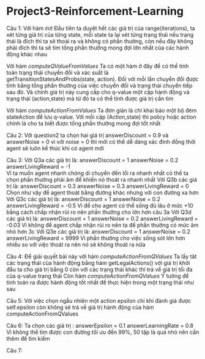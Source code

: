 # Project3-Reinforcement-Learning

Câu 1:
  Với hàm _init_
    Đầu tiên ta duyệt hết các giá trị của range(iterations), ta xét từng giá trị của từng state, mỗi state ta lại xét từng trạng thái
  nếu trạng thái là đích thì ta sẽ thoái ra và không có phần thưởng, còn nếu đây không phải đích thì ta sẽ tìm tổng phần thưởng mong 
  đợi lớn nhất của các hành động khác nhau 
  
  Với hàm _computeQValueFromValues_
    Ta có một hàm ở đây để có thể tính toán trạng thái chuyển đổi và xác suất là getTransitionStatesAndProbs(state, action). Đối với mỗi
    lần chuyển đổi được tính bằng tổng phần thưởng của việc chuyển đổi và trạng thái chuyển tiếp sau đó. Và chính giá trị này cung cấp cho
    q-value một cặp hành động và trạng thái (action,state) mà từ đó ta có thể tính được giá trị cần tìm
   
  Với hàm _computeActionFromValues_
    Ta đơn giản là chỉ khai báo một bộ đém stateAction để lưu q-value. Với mỗi cặp (Action,state) thì policy hoặc action chính là cho ta 
    biết được tổng phần thưởng mong đợi tốt nhất
    
 Câu 2:
   Với question2 ta chọn hai giá trị answerDiscount = 0.9 và answerNoise = 0 vì với noise = 0 thì mới có thể dễ dàng xác đinh đồng thời agent 
   sẽ luôn kế thúc khi có agent mới 
   
 Câu 3:
   Với Q3a các giá trị là:
        answerDiscount = 1
        answerNoise = 0.2
        answerLivingReward = -1  
   Vì ta muốn agent nhanh chóng di chuyển đến lối ra nhanh nhất có thể ta chọn phần thưởng phải âm để khiến nó thoát ra nhanh nhất
   Với Q3b các giá trị là:
        answerDiscount = 0.3
        answerNoise = 0.3
        answerLivingReward = 0
   Chọn như vậy để agent thoát bằng đường khác nhưng với con đường xa hơn
   Với Q3c các giá trị là:
        answerDiscount = 1
        answerNoise = 0.2
        answerLivingReward = -0.5
   Vì để cho agent có thể sống đủ lâu ở mức +10 bằng cách chấp nhận rủi ro nên phần thưởng cho lớn hơn câu 3a
   Với Q3d các giá trị là:
        answerDiscount = 1
        answerNoise = 0.2
        answerLivingReward = -0.03
   Vì không để agent chấp nhận rủi ro nên ta để phần thưởng có mức âm nhỏ hơn 3c
   Với Q3e các giá trị là:
        answerDiscount = 1
        answerNoise = 0.2
        answerLivingReward = 9999 
   Vì phần thưởng cho việc sống sót lớn hơn nhiều so với việc thoát ra nên nó sẽ không thoát ra nữa
   
Câu 4:
   Để giải quyết bài này với hàm _computeActionFromQValues_
        Ta lấy tât các trạng thái của hành động bằng hàm getLegalActions() với giá trị khởi đầu ta cho giá trị bằng 0 còn với các trạng thái khác thì 
   trả về giá trị tối đa của q-value trạng thái
   Còn hàm _computeActionFromQValues_
        Ý tưởng để tính toán ra được hành động tốt nhất để thực hiện trong một trạng thái như sau 
        
Câu 5:
   Với việc chọn ngẫu nhiên một action epsilon chỉ khi đánh giá được self.epsilon còn không sẽ trả về giá trị hành động của hàm computeActionFromQValues
   
Câu 6:
   Ta chọn các giá trị :
        answerEpsilon = 0.1
        answerLearningRate = 0.8
  Vì không thể tìm được con đường tối ưu đến 99%, 50 tập là quá nhỏ nên cần thêm để tìm kiếm
  
Câu 7:
   
        
   
   
   
   
    
    
